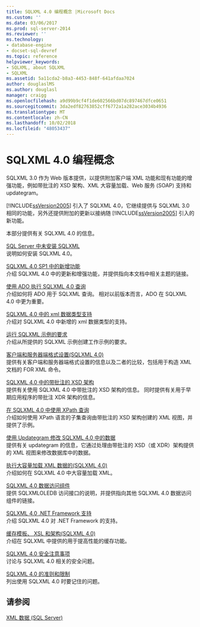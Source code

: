 ```yaml
---
title: SQLXML 4.0 编程概念 |Microsoft Docs
ms.custom: ''
ms.date: 03/06/2017
ms.prod: sql-server-2014
ms.reviewer: ''
ms.technology:
- database-engine
- docset-sql-devref
ms.topic: reference
helpviewer_keywords:
- SQLXML, about SQLXML
- SQLXML
ms.assetid: 5a11cda2-b8a3-4453-848f-641afdaa7024
author: douglaslMS
ms.author: douglasl
manager: craigg
ms.openlocfilehash: a9d99b9cf4f1de602566bd07dc897467dfce0651
ms.sourcegitcommit: 3da2edf82763852cff6772a1a282ace3034b4936
ms.translationtype: MT
ms.contentlocale: zh-CN
ms.lasthandoff: 10/02/2018
ms.locfileid: "48053437"
---
```

# <a name="sqlxml-40-programming-concepts"></a>SQLXML 4.0 编程概念
  SQLXML 3.0 作为 Web 版本提供，以提供附加客户端 XML 功能和现有功能的增强功能，例如带批注的 XSD 架构、XML 大容量加载、Web 服务 (SOAP) 支持和 updategram。  
  
 [!INCLUDE[ssVersion2005](../../includes/ssversion2005-md.md)] 引入了 SQLXML 4.0，它继续提供与 SQLXML 3.0 相同的功能，另外还提供附加的更新以接纳随 [!INCLUDE[ssVersion2005](../../includes/ssversion2005-md.md)] 引入的新功能。  
  
 本部分提供有关 SQLXML 4.0 的信息。  
  
 [SQL Server 中未安装 SQLXML](sqlxml-is-not-installed-in-sql-server.md)  
 说明如何安装 SQLXML 4.0。  
  
 [SQLXML 4.0 SP1 中的新增功能](what-s-new-in-sqlxml-4-0-sp1.md)  
 介绍 SQLXML 4.0 中的更新和增强功能，并提供指向本文档中相关主题的链接。  
  
 [使用 ADO 执行 SQLXML 4.0 查询](using-ado-to-execute-sqlxml-4-0-queries.md)  
 介绍如何将 ADO 用于 SQLXML 查询。 相对以前版本而言，ADO 在 SQLXML 4.0 中更为重要。  
  
 [SQLXML 4.0 中的 xml 数据类型支持](xml-data-type-support-in-sqlxml-4-0.md)  
 介绍对 SQLXML 4.0 中新增的 xml 数据类型的支持。  
  
 [运行 SQLXML 示例的要求](requirements-for-running-sqlxml-examples.md)  
 介绍从所提供的 SQLXML 示例创建工作示例的要求。  
  
 [客户端和服务器端格式设置&#40;SQLXML 4.0&#41;](formatting/client-side-and-server-side-formatting-sqlxml-4-0.md)  
 提供有关客户端和服务器端格式设置的信息以及二者的比较，包括用于构造 XML 文档的 FOR XML 命令。  
  
 [SQLXML 4.0 中的带批注的 XSD 架构](annotated-xsd-schemas/annotated-xsd-schemas-in-sqlxml-4-0.md)  
 提供有关使用 SQLXML 4.0 中带批注的 XSD 架构的信息。 同时提供有关用于早期应用程序的带批注 XDR 架构的信息。  
  
 [在 SQLXML 4.0 中使用 XPath 查询](../sqlxml-annotated-xsd-schemas-xpath-queries/using-xpath-queries-in-sqlxml-4-0.md)  
 介绍如何使用 XPath 语言的子集查询由带批注的 XSD 架构创建的 XML 视图，并提供了示例。  
  
 [使用 Updategram 修改 SQLXML 4.0 中的数据](../sqlxml-annotated-xsd-schemas-xpath-queries/updategrams/using-updategrams-to-modify-data-in-sqlxml-4-0.md)  
 提供有关 updategram 的信息，它通过处理由带批注的 XSD（或 XDR）架构提供的 XML 视图来修改数据库中的数据。  
  
 [执行大容量加载 XML 数据的&#40;SQLXML 4.0&#41;](../sqlxml-annotated-xsd-schemas-xpath-queries/bulk-load-xml/performing-bulk-load-of-xml-data-sqlxml-4-0.md)  
 介绍如何在 SQLXML 4.0 中大容量加载 XML。  
  
 [SQLXML 4.0 数据访问组件](../sqlxml-annotated-xsd-schemas-xpath-queries/data-access-components-provider/sqlxml-4-0-data-access-components-sqlxmloledb-provider.md)  
 提供 SQLXMLOLEDB 访问接口的说明，并提供指向其他 SQLXML 4.0 数据访问组件的链接。  
  
 [SQLXML 4.0 .NET Framework 支持](../../database-engine/dev-guide/sqlxml-4-0-net-framework-support.md)  
 介绍 SQLXML 4.0 对 .NET Framework 的支持。  
  
 [缓存模板、 XSL 和架构&#40;SQLXML 4.0&#41;](../sqlxml-annotated-xsd-schemas-xpath-queries/caching-templates-xml-schemas/caching-templates-xsl-and-schemas-sqlxml-4-0.md)  
 介绍在 SQLXML 中提供的用于提高性能的缓存功能。  
  
 [SQLXML 4.0 安全注意事项](../sqlxml-annotated-xsd-schemas-xpath-queries/security/sqlxml-4-0-security-considerations.md)  
 讨论与 SQLXML 4.0 相关的安全问题。  
  
 [SQLXML 4.0 的准则和限制](../sqlxml-annotated-xsd-schemas-xpath-queries/guidelines-and-limitations-of-sqlxml-4-0.md)  
 列出使用 SQLXML 4.0 时要记住的问题。  
  
## <a name="see-also"></a>请参阅  
 [XML 数据 (SQL Server)](../xml/xml-data-sql-server.md)  
  
  
